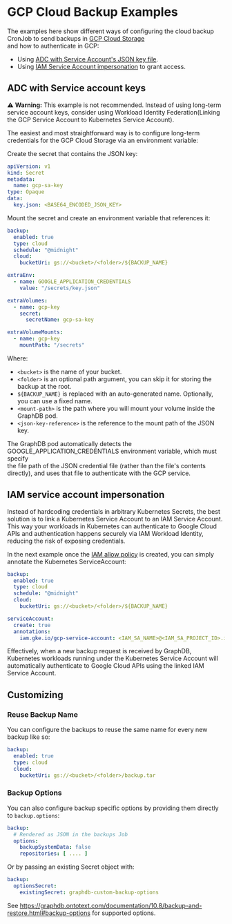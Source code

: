 # GCP Cloud Backup Examples

The examples here show different ways of configuring the cloud backup CronJob to send backups
in [GCP Cloud Storage](https://cloud.google.com/storage/docs)  
and how to authenticate in GCP:

* Using [ADC with Service Account's JSON key file](https://cloud.google.com/docs/authentication/set-up-adc-local-dev-environment#local-key).
* Using [IAM Service Account impersonation](https://cloud.google.com/iam/docs/workload-identity-federation-with-kubernetes#use-service-account-impersonation) to grant access.

## ADC with Service account keys

⚠️ **Warning:** This example is not recommended. Instead of using long-term service account keys, consider using
Workload Identity Federation(Linking the GCP Service Account to Kubernetes Service Account).

The easiest and most straightforward way is to configure long-term credentials for the GCP Cloud Storage via an
environment variable:

Create the secret that contains the JSON key:

```yaml
apiVersion: v1
kind: Secret
metadata:
  name: gcp-sa-key
type: Opaque
data:
  key.json: <BASE64_ENCODED_JSON_KEY>
```

Mount the secret and create an environment variable that references it:

```yaml
backup:
  enabled: true
  type: cloud
  schedule: "@midnight"
  cloud:
    bucketUri: gs://<bucket>/<folder>/${BACKUP_NAME}

extraEnv:
  - name: GOOGLE_APPLICATION_CREDENTIALS
    value: "/secrets/key.json"

extraVolumes:
  - name: gcp-key
    secret:
      secretName: gcp-sa-key

extraVolumeMounts:
  - name: gcp-key
    mountPath: "/secrets"
```

Where:

- `<bucket>` is the name of your bucket.
- `<folder>` is an optional path argument, you can skip it for storing the backup at the root.
- `${BACKUP_NAME}` is replaced with an auto-generated name. Optionally, you can use a fixed name.
- `<mount-path>` is the path where you will mount your volume inside the GraphDB pod.
- `<json-key-reference>` is the reference to the mount path of the JSON key.

The GraphDB pod automatically detects the GOOGLE_APPLICATION_CREDENTIALS environment variable, which must specify   
the file path of the JSON credential file (rather than the file's contents directly), and uses that file to authenticate with the GCP service.

## IAM service account impersonation

Instead of hardcoding credentials in arbitrary Kubernetes Secrets, the best solution is to link a Kubernetes 
Service Account to an IAM Service Account. This way your workloads in Kubernetes can
authenticate to Google Cloud APIs and authentication happens securely via IAM Workload Identity, reducing the risk of
exposing credentials.

In the next example once
the [IAM allow policy](https://cloud.google.com/kubernetes-engine/docs/how-to/workload-identity#kubernetes-sa-to-iam) is
created, you can simply annotate the Kubernetes ServiceAccount:

```yaml
backup:
  enabled: true
  type: cloud
  schedule: "@midnight"
  cloud:
    bucketUri: gs://<bucket>/<folder>/${BACKUP_NAME}

serviceAccount:
  create: true
  annotations:
    iam.gke.io/gcp-service-account: <IAM_SA_NAME>@<IAM_SA_PROJECT_ID>.iam.gserviceaccount.com
```

Effectively, when a new backup request is received by GraphDB, Kubernetes workloads running under the Kubernetes
Service Account will automatically authenticate to Google Cloud APIs using the linked IAM Service Account.

## Customizing

### Reuse Backup Name

You can configure the backups to reuse the same name for every new backup like so:

```yaml
backup:
  enabled: true
  type: cloud
  cloud:
    bucketUri: gs://<bucket>/<folder>/backup.tar
```

### Backup Options

You can also configure backup specific options by providing them directly to `backup.options`:

```yaml
backup:
  # Rendered as JSON in the backups Job
  options:
    backupSystemData: false
    repositories: [ .... ]
```

Or by passing an existing Secret object with:

```yaml
backup:
  optionsSecret:
    existingSecret: graphdb-custom-backup-options
```

See https://graphdb.ontotext.com/documentation/10.8/backup-and-restore.html#backup-options for supported options.
